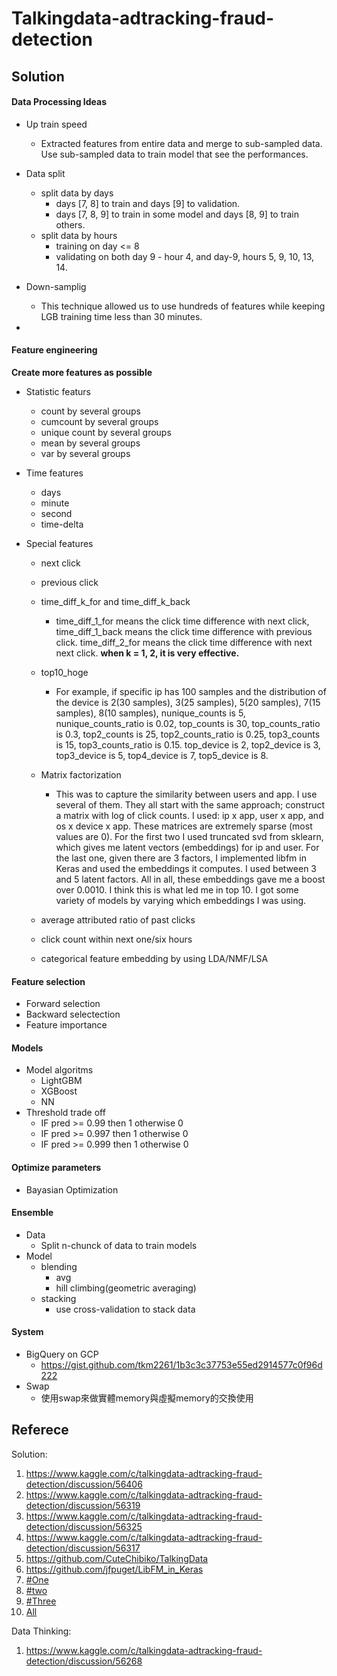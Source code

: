 # Talkingdata-adtracking-fraud-detection

## Solution

#### Data Processing Ideas
* Up train speed
    * Extracted features from entire data and merge to sub-sampled data. Use sub-sampled data to train model that see the performances.
* Data split
    * split data by days
        * days [7, 8] to train and days [9] to validation.
        * days [7, 8, 9] to train in some model and days [8, 9] to train others.
    * split data by hours  
        * training on day <= 8
        * validating on both day 9 - hour 4, and day-9, hours 5, 9, 10, 13, 14. 
* Down-samplig
    *  This technique allowed us to use hundreds of features while keeping LGB training time less than 30 minutes. 
   
*  
    

#### Feature engineering
**Create more features as possible**
 
* Statistic featurs
    * count by several groups
    * cumcount by several groups 
    * unique count by several groups
    * mean by several groups
    * var by several groups
* Time features 
    * days
    * minute
    * second
    * time-delta

* Special features 
    * next click
    * previous click
    * time\_diff\_k\_for and time\_diff\_k\_back
        * time\_diff\_1\_for means the click time difference with next click, time\_diff\_1\_back means the click time difference with previous click. time\_diff\_2\_for means the click time difference with next next click. **when k = 1, 2, it is very effective.**
    *  top10_hoge
        * For example, if specific ip has 100 samples and the distribution of the device is 2(30 samples), 3(25 samples), 5(20 samples), 7(15 samples), 8(10 samples), nunique\_counts is 5, nunique\_counts\_ratio is 0.02, top\_counts is 30, top_counts\_ratio is 0.3, top2\_counts is 25, top2\_counts\_ratio is 0.25, top3\_counts is 15, top3\_counts\_ratio is 0.15. top\_device is 2, top2\_device is 3, top3\_device is 5, top4\_device is 7, top5\_device is 8. 
    * Matrix factorization
        * This was to capture the similarity between users and app. I use several of them. They all start with the same approach; construct a matrix with log of click counts. I used: ip x app, user x app, and os x device x app. These matrices are extremely sparse (most values are 0). For the first two I used truncated svd from sklearn, which gives me latent vectors (embeddings) for ip and user. For the last one, given there are 3 factors, I implemented libfm in Keras and used the embeddings it computes. I used between 3 and 5 latent factors. All in all, these embeddings gave me a boost over 0.0010. I think this is what led me in top 10. I got some variety of models by varying which embeddings I was using.
    
    * average attributed ratio of past clicks 
    * click count within next one/six hours 
    * categorical feature embedding by using LDA/NMF/LSA

#### Feature selection
* Forward selection
* Backward selectection
* Feature importance
    

#### Models
* Model algoritms
    * LightGBM
    * XGBoost 
    * NN
* Threshold trade off
    * IF pred >= 0.99 then 1 otherwise 0
    * IF pred >= 0.997 then 1 otherwise 0
    * IF pred >= 0.999 then 1 otherwise 0     

#### Optimize parameters
* Bayasian Optimization

#### Ensemble
* Data
    * Split n-chunck of data to train models 
* Model
    * blending
        * avg
        * hill climbing(geometric averaging)
    * stacking
        * use cross-validation to stack data 

#### System
* BigQuery on GCP
    * https://gist.github.com/tkm2261/1b3c3c37753e55ed2914577c0f96d222 
* Swap
    * 使用swap來做實體memory與虛擬memory的交換使用  

## Referece
Solution:

1. https://www.kaggle.com/c/talkingdata-adtracking-fraud-detection/discussion/56406
2. https://www.kaggle.com/c/talkingdata-adtracking-fraud-detection/discussion/56319
3. https://www.kaggle.com/c/talkingdata-adtracking-fraud-detection/discussion/56325
4. https://www.kaggle.com/c/talkingdata-adtracking-fraud-detection/discussion/56317
5. https://github.com/CuteChibiko/TalkingData
6. https://github.com/jfpuget/LibFM_in_Keras
7. [#One](https://www.kaggle.com/c/talkingdata-adtracking-fraud-detection/discussion/56475)
9. [#two](https://www.kaggle.com/c/talkingdata-adtracking-fraud-detection/discussion/56328)
9. [#Three](https://www.kaggle.com/c/talkingdata-adtracking-fraud-detection/discussion/56262)
10. [All](https://www.kaggle.com/c/talkingdata-adtracking-fraud-detection/discussion/56481)

Data Thinking:

1. https://www.kaggle.com/c/talkingdata-adtracking-fraud-detection/discussion/56268
 
